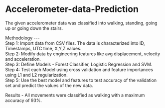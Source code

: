 # Accelerometer-data-Prediction
The given accelerometer data was classified into walking, standing, going up or going down the stairs.

Methodology --- <br/>
Step 1: Import data from CSV files. The data is characterized into ID, Timestamps, UTC time, X,Y,Z values. <br/>
Step 2: Modify data by engineering features like avg displacement, velocity and acceleration.   
Step 3: Define Models - Forest Classifier, Logistic Regression and SVM.<br/>
Step 4: Test each Model using cross validation and feature importances using L1 and L2 regularization.<br/>
Step 5: Use the best model and features to test accuracy of the validation set and predict the values of the new data.<br/>

Results - All movements were classified as walking with a maximum accuracy of 93%.
 
